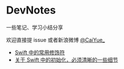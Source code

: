 # DevNotes

一些笔记、学习小结分享

欢迎直接提 issue 或者新浪微博 [@CaiYue_](http://weibo.com/caiyue233)

- [Swift 中的常用修饰符](https://github.com/caiyue1993/DevNotes/blob/master/notes/some-modifiers-in-swift.md)
- [关于 Swift 中的初始化，必须清晰的一些细节](https://github.com/caiyue1993/DevNotes/blob/master/notes/initializer-in-swift.md)
